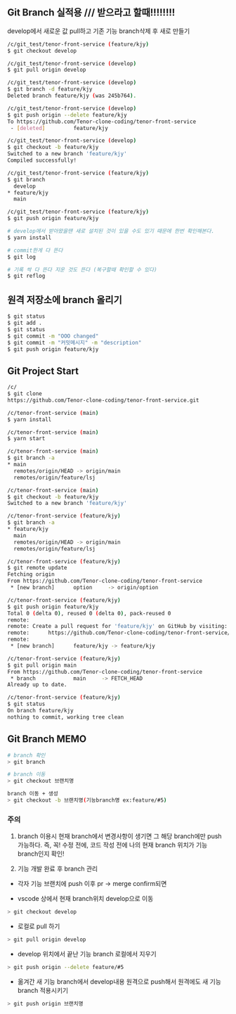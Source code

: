## Git Branch 실적용 /// 받으라고 할때!!!!!!!!

develop에서 새로운 값 pull하고 기존 기능 branch삭제 후 새로 만들기

```bash
/c/git_test/tenor-front-service (feature/kjy)
$ git checkout develop

/c/git_test/tenor-front-service (develop)
$ git pull origin develop

/c/git_test/tenor-front-service (develop)
$ git branch -d feature/kjy
Deleted branch feature/kjy (was 245b764).

/c/git_test/tenor-front-service (develop)
$ git push origin --delete feature/kjy
To https://github.com/Tenor-clone-coding/tenor-front-service
 - [deleted]         feature/kjy

/c/git_test/tenor-front-service (develop)
$ git checkout -b feature/kjy
Switched to a new branch 'feature/kjy'
Compiled successfully!

/c/git_test/tenor-front-service (feature/kjy)
$ git branch
  develop
* feature/kjy
  main

/c/git_test/tenor-front-service (feature/kjy)
$ git push origin feature/kjy

# develop에서 받아왔을땐 새로 설치된 것이 있을 수도 있기 때문에 한번 확인해본다.
$ yarn install

# commit한게 다 뜬다
$ git log

# 기록 싹 다 뜬다 지운 것도 뜬다 (복구할때 확인할 수 있다)
$ git reflog
```

## 원격 저장소에 branch 올리기

```bash
$ git status
$ git add .
$ git status
$ git commit -m "OOO changed"
$ git commit -m "커밋메시지" -m "description"
$ git push origin feature/kjy
```

## Git Project Start

```bash
/c/
$ git clone
https://github.com/Tenor-clone-coding/tenor-front-service.git

/c/tenor-front-service (main)
$ yarn install

/c/tenor-front-service (main)
$ yarn start

/c/tenor-front-service (main)
$ git branch -a
* main
  remotes/origin/HEAD -> origin/main
  remotes/origin/feature/lsj

/c/tenor-front-service (main)
$ git checkout -b feature/kjy
Switched to a new branch 'feature/kjy'

/c/tenor-front-service (feature/kjy)
$ git branch -a
* feature/kjy
  main
  remotes/origin/HEAD -> origin/main
  remotes/origin/feature/lsj

/c/tenor-front-service (feature/kjy)
$ git remote update
Fetching origin
From https://github.com/Tenor-clone-coding/tenor-front-service
 * [new branch]      option     -> origin/option

/c/tenor-front-service (feature/kjy)
$ git push origin feature/kjy
Total 0 (delta 0), reused 0 (delta 0), pack-reused 0
remote:
remote: Create a pull request for 'feature/kjy' on GitHub by visiting:
remote:      https://github.com/Tenor-clone-coding/tenor-front-service/pull/new/feature/kjy
remote:
 * [new branch]      feature/kjy -> feature/kjy

/c/tenor-front-service (feature/kjy)
$ git pull origin main
From https://github.com/Tenor-clone-coding/tenor-front-service
 * branch            main     -> FETCH_HEAD
Already up to date.

/c/tenor-front-service (feature/kjy)
$ git status
On branch feature/kjy
nothing to commit, working tree clean

```

## Git Branch MEMO

```bash
# branch 확인
> git branch

# branch 이동
> git checkout 브랜치명

branch 이동 + 생성
> git checkout -b 브랜치명(기능branch명 ex:feature/#5)
```
### 주의
1. branch 이용시 현재 branch에서 변경사항이 생기면 그 해당 branch에만 push 가능하다.
즉, 꼭! 수정 전에, 코드 작성 전에 나의 현재 branch 위치가 기능 branch인지 확인!

2. 기능 개발 완료 후 branch 관리

- 각자 기능 브랜치에 push 이후 pr -> merge confirm되면

- vscode 상에서 현재 branch위치 develop으로 이동
```bash
> git checkout develop
```
- 로컬로 pull 하기
```bash
> git pull origin develop
```

- develop 위치에서 끝난 기능 branch 로컬에서 지우기
```bash
> git push origin --delete feature/#5
```

- 옮겨간 새 기능 branch에서 develop내용 원격으로 push해서 원격에도 새 기능 branch 적용시키기
```bash
> git push origin 브랜치명
```